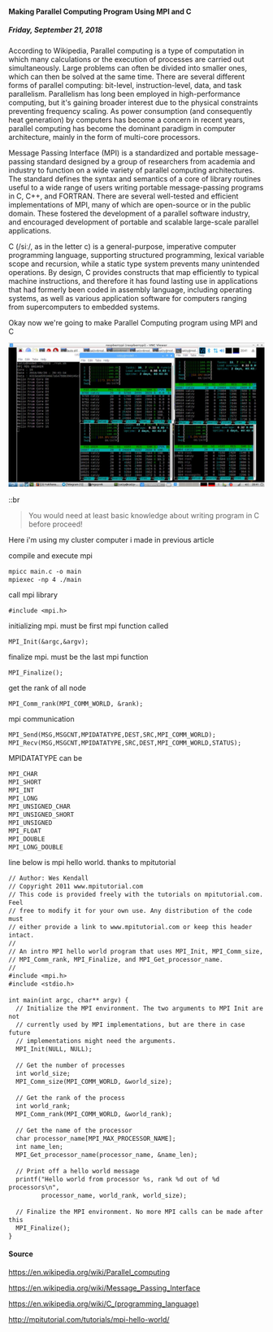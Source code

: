 #### Making Parallel Computing Program Using MPI and C
##### Friday, September 21, 2018

According to Wikipedia, Parallel computing is a type of computation in which many calculations or the 
execution of processes are carried out simultaneously. Large problems can often be divided into smaller 
ones, which can then be solved at the same time. There are several different forms of parallel computing: 
bit-level, instruction-level, data, and task parallelism. Parallelism has long been employed in 
high-performance computing, but it's gaining broader interest due to the physical constraints preventing 
frequency scaling. As power consumption (and consequently heat generation) by computers has become a 
concern in recent years, parallel computing has become the dominant paradigm in computer architecture, 
mainly in the form of multi-core processors.

Message Passing Interface (MPI) is a standardized and portable message-passing standard designed by a group of researchers from academia and industry to function on a wide variety of parallel computing architectures. The standard defines the syntax and semantics of a core of library routines useful to a wide range of users writing portable message-passing programs in C, C++, and FORTRAN. There are several well-tested and efficient implementations of MPI, many of which are open-source or in the public domain. These fostered the development of a parallel software industry, and encouraged development of portable and scalable large-scale parallel applications.  

C (/siː/, as in the letter c) is a general-purpose, imperative computer programming language, supporting structured programming, lexical variable scope and recursion, while a static type system prevents many unintended operations. By design, C provides constructs that map efficiently to typical machine instructions, and therefore it has found lasting use in applications that had formerly been coded in assembly language, including operating systems, as well as various application software for computers ranging from supercomputers to embedded systems. 

Okay now we're going to make Parallel Computing program using MPI and C

![img](./posts/2018-09-21-making-parallel-computing-program-using-mpi-and-c/1.jpg)

::br

> You would need at least basic knowledge about writing program in C before proceed!

Here i'm using my cluster computer i made in previous article

compile and execute mpi
```
mpicc main.c -o main
mpiexec -np 4 ./main
```

call mpi library
```
#include <mpi.h>
```

initializing mpi. must be first mpi function called
```
MPI_Init(&argc,&argv);
```

finalize mpi. must be the last mpi function
```
MPI_Finalize();
```

get the rank of all node
```
MPI_Comm_rank(MPI_COMM_WORLD, &rank);
```

mpi communication
```
MPI_Send(MSG,MSGCNT,MPIDATATYPE,DEST,SRC,MPI_COMM_WORLD);
MPI_Recv(MSG,MSGCNT,MPIDATATYPE,SRC,DEST,MPI_COMM_WORLD,STATUS);
```

MPIDATATYPE can be
```
MPI_CHAR
MPI_SHORT
MPI_INT
MPI_LONG
MPI_UNSIGNED_CHAR
MPI_UNSIGNED_SHORT
MPI_UNSIGNED
MPI_FLOAT
MPI_DOUBLE
MPI_LONG_DOUBLE
```

line below is mpi hello world. thanks to mpitutorial
```
// Author: Wes Kendall
// Copyright 2011 www.mpitutorial.com
// This code is provided freely with the tutorials on mpitutorial.com. Feel
// free to modify it for your own use. Any distribution of the code must
// either provide a link to www.mpitutorial.com or keep this header intact.
//
// An intro MPI hello world program that uses MPI_Init, MPI_Comm_size,
// MPI_Comm_rank, MPI_Finalize, and MPI_Get_processor_name.
//
#include <mpi.h>
#include <stdio.h>

int main(int argc, char** argv) {
  // Initialize the MPI environment. The two arguments to MPI Init are not
  // currently used by MPI implementations, but are there in case future
  // implementations might need the arguments.
  MPI_Init(NULL, NULL);

  // Get the number of processes
  int world_size;
  MPI_Comm_size(MPI_COMM_WORLD, &world_size);

  // Get the rank of the process
  int world_rank;
  MPI_Comm_rank(MPI_COMM_WORLD, &world_rank);

  // Get the name of the processor
  char processor_name[MPI_MAX_PROCESSOR_NAME];
  int name_len;
  MPI_Get_processor_name(processor_name, &name_len);

  // Print off a hello world message
  printf("Hello world from processor %s, rank %d out of %d processors\n",
         processor_name, world_rank, world_size);

  // Finalize the MPI environment. No more MPI calls can be made after this
  MPI_Finalize();
}
```

#### Source
<https://en.wikipedia.org/wiki/Parallel_computing>

<https://en.wikipedia.org/wiki/Message_Passing_Interface>

<https://en.wikipedia.org/wiki/C_(programming_language)>

<http://mpitutorial.com/tutorials/mpi-hello-world/>
